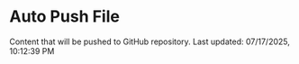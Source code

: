 # Auto Push File

Content that will be pushed to GitHub repository.
Last updated: 07/17/2025, 10:12:39 PM